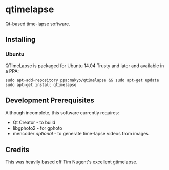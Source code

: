 qtimelapse
==========

Qt-based time-lapse software.

Installing
----------

### Ubuntu

QTimeLapse is packaged for Ubuntu 14.04 Trusty and later and available in a PPA:

    sudo apt-add-repository ppa:makyo/qtimelapse && sudo apt-get update
    sudo apt-get install qtimelapse

Development Prerequisites
-------------------------

Although incomplete, this software currently requires:

* Qt Creator - to build
* libgphoto2 - for gphoto
* mencoder *optional* - to generate time-lapse videos from images

Credits
-------

This was heavily based off Tim Nugent's excellent gtimelapse.
